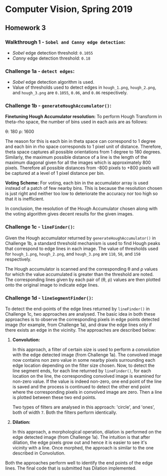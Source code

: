 # Computer Vision, Spring 2019
## Homework 3
### Walkthrough 1 - `Sobel and Canny edge detection`:
* _Sobel_ edge detection threshold: `0.1055`
* _Canny_ edge detection threshold: `0.18`

### Challenge 1a - `detect edges`:
- _Sobel_ edge detection algorithm is used. 
- Value of thresholds used to detect edges in `hough_1.png`, `hough_2.png`, and `hough_3.png` are `0.1055`, `0.06`, and `0.06` respectively.

### Challenge 1b - `generateHoughAccumulator()`:
**Finetuning Hough Accumulator resolution:** 
To perform Hough Transform in theta-rho space, the number of bins used in each axis are as follows:

&theta;: 180 
&rho;: 1600

The reason for this is each bin in theta space can correspond to 1 degree and each bin in rho space corresponds to 1 pixel unit of distance. Therefore, theta space captures all possible orientations from 1 degree to 180 degrees. Similarly, the maximum possible distance of a line is the length of the maximum diagonal given for all the images which is approximately 800 pixels. Therefore all possible distances from -800 pixels to +800 pixels will be captured at a level of 1 pixel distance per bin.

**Voting Scheme:**
For voting, each bin in the accumulator array is used instead of a patch of few nearby bins. This is because the resolution chosen is just right and neither too low to deteriorate the accuracy nor too high so that it is inefficient.

In conclusion, the resolution of the Hough Accumulator chosen along with the voting algorithm gives decent results for the given images.

### Challenge 1c - `lineFinder()`:
Given the Hough accumulator returned by `generateHoughAccumulator()` in Challenge 1b, a standard threshold mechanism is used to find Hough peaks that correspond to edge lines in each image. The value of thresholds used for `hough_1.png`, `hough_2.png`, and `hough_3.png` are `110`, `50`, and `150` respectively.

The Hough accumulator is scanned and the corresponding &theta; and &rho; values for which the value accumulated is greater than the threshold are noted. The corresponding lines given by each pair of (&theta;, &rho;) values are then plotted onto the original image to indicate edge lines.

### Challenge 1d - `lineSegmentFinder()`:
To detect the end-points of the edge lines returned by `lineFinder()` in Challenge 1c, two approaches are analysed. The basic idea in both these approaches is to observe the corresponding pixels in edge points detected image (for example, from Challenge 1a), and draw the edge lines only if there exists an edge in the vicinity. The approaches are described below:

1. **Convolution:**
	
	In this approach, a filter of certain size is used to perform a _convolution_ with the edge detected image (from Challenge 1a). The convolved image now contains non zero value in some nearby pixels surrounding each edge location depending on the filter size chosen. Now, to detect the line segment ends, for each line returned by `lineFinder()`, for each location on the line, the corresponding convolved image is examined for non-zero value. If the value is indeed non-zero, one end point of the line is saved and the process is continued to detect the other end point where the corresponding pixels in convolved image are zero. Then a line is plotted between these two end points.

	Two types of filters are analysed in this approach: 'circle', and 'ones', both of width `7`. Both the filters perform identically.
2. **Dilation:**

	In this approach, a morphological operation, dilation is performed on the edge detected image (from Challenge 1a). The intuition is that after dilation, the edge pixels grow out and hence it is easier to see it's vicinity with a line. Once morphed, the approach is similar to the one described in Convolution. 

Both the approaches perform well to identify the end points of the edge lines. The final code that is submitted has Dilation implemented.

